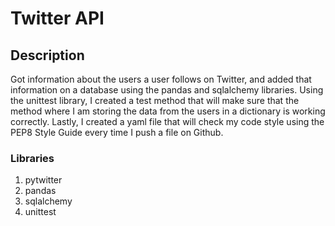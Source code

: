 # Twitter API

## Description

Got information about the users a user follows on Twitter, 
and added that information on a database using the pandas and sqlalchemy libraries.
Using the unittest library, I created a test method that will make sure
that the method where I am storing the data from the users in a dictionary is working correctly.
Lastly, I created a yaml file that will check my code style using the PEP8 Style Guide every time I push a file on Github.

### Libraries
1. pytwitter
2. pandas
3. sqlalchemy
4. unittest



















